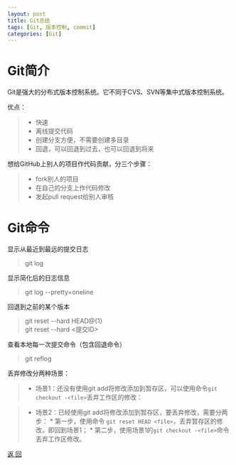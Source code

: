 ```yaml
---
layout: post
title: Git总结
tags: [Git, 版本控制, commit]
categories: [Git]
---
```




# Git简介

Git是强大的分布式版本控制系统。它不同于CVS、SVN等集中式版本控制系统。


优点：

>* 快速
>* 离线提交代码
>* 创建分支方便，不需要创建多目录
>* 回退，可以回退到过去，也可以回退到将来


想给GitHub上别人的项目作代码贡献，分三个步骤：

>* fork别人的项目
>* 在自己的分支上作代码修改
>* 发起pull request给别人审核


# Git命令

显示从最近到最远的提交日志

> git log 


显示简化后的日志信息

> git log --pretty=oneline


回退到之前的某个版本
 
> git reset --hard HEAD@{1}  
> git reset --hard <提交ID>


查看本地每一次提交命令（包含回退命令）

> git reflog


丢弃修改分两种场景：

>* 场景1：还没有使用git add将修改添加到暂存区，可以使用命令`git checkout -<file>`丢弃工作区的修改：


>* 场景2：已经使用git add将修改添加到暂存区，要丢弃修改，需要分两步：
    * 第一步，使用命令 `git reset HEAD <file>`，丢弃暂存区的修改，即回到场景1；
    * 第二步，使用场景1的`git checkout -<file>`命令丢弃工作区修改。


<a href="{{ site.baseurl }}/index.html" class="btn-back">返 回</a>
